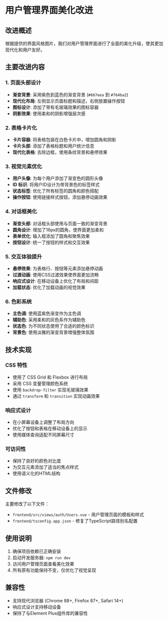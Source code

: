 # 用户管理界面美化改进

## 改进概述

根据提供的界面风格图片，我们对用户管理界面进行了全面的美化升级，使其更加现代化和用户友好。

## 主要改进内容

### 1. 页面头部设计
- **渐变背景**: 采用紫色到蓝色的渐变背景 (`#667eea` 到 `#764ba2`)
- **现代化布局**: 左侧显示页面标题和描述，右侧放置操作按钮
- **图标设计**: 添加了带有毛玻璃效果的图标容器
- **阴影效果**: 使用柔和的阴影增强层次感

### 2. 表格卡片化
- **卡片容器**: 将表格包装在白色卡片中，增加圆角和阴影
- **卡片头部**: 添加了表格标题和用户统计信息
- **现代化表格**: 去除边框，使用条纹背景和悬停效果

### 3. 视觉元素优化
- **用户头像**: 为每个用户添加了渐变色的圆形头像
- **ID 标识**: 将用户ID设计为带背景色的标签样式
- **状态标签**: 优化了所有标签的圆角和颜色搭配
- **操作按钮**: 使用链接样式按钮，添加悬停动画效果

### 4. 对话框美化
- **渐变头部**: 对话框头部使用与页面一致的渐变背景
- **圆角设计**: 增加了16px的圆角，使界面更加柔和
- **表单优化**: 输入框添加了圆角和聚焦效果
- **按钮设计**: 统一了按钮的样式和交互效果

### 5. 交互体验提升
- **悬停效果**: 为表格行、按钮等元素添加悬停动画
- **过渡动画**: 使用CSS过渡效果使界面更加流畅
- **响应式设计**: 在移动设备上优化了布局和间距
- **加载状态**: 优化了加载动画的视觉效果

### 6. 色彩系统
- **主色调**: 使用蓝紫色渐变作为主色调
- **辅助色**: 采用柔和的灰色系作为辅助色
- **状态色**: 为不同状态使用了合适的颜色标识
- **背景色**: 使用淡雅的渐变背景增强整体氛围

## 技术实现

### CSS 特性
- 使用了 CSS Grid 和 Flexbox 进行布局
- 采用 CSS 变量管理颜色系统
- 使用 `backdrop-filter` 实现毛玻璃效果
- 通过 `transform` 和 `transition` 实现动画效果

### 响应式设计
- 在小屏幕设备上调整了布局方向
- 优化了按钮和表格在移动设备上的显示
- 使用媒体查询适配不同屏幕尺寸

### 可访问性
- 保持了良好的颜色对比度
- 为交互元素添加了适当的焦点样式
- 使用语义化的HTML结构

## 文件修改

主要修改了以下文件：
- `frontend/src/views/auth/Users.vue` - 用户管理页面的模板和样式
- `frontend/tsconfig.app.json` - 修复了TypeScript路径别名配置

## 使用说明

1. 确保项目依赖已正确安装
2. 启动开发服务器: `npm run dev`
3. 访问用户管理页面查看美化效果
4. 所有原有功能保持不变，仅优化了视觉呈现

## 兼容性

- 支持现代浏览器 (Chrome 88+, Firefox 87+, Safari 14+)
- 响应式设计支持移动设备
- 保持了与Element Plus组件库的兼容性 